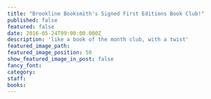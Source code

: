 ```yaml
---
title: "Brookline Booksmith's Signed First Editions Book Club!"
published: false
featured: false
date: 2016-05-24T09:00:00.000Z
description: 'like a book of the month club, with a twist'
featured_image_path:
featured_image_position: 50
show_featured_image_in_post: false
fancy_font:
category:
staff:
books:
---
```



